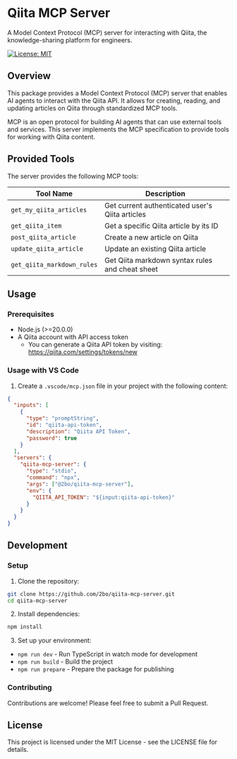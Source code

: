 # Qiita MCP Server

A Model Context Protocol (MCP) server for interacting with Qiita, the knowledge-sharing platform for engineers.

[![License: MIT](https://img.shields.io/badge/License-MIT-yellow.svg)](https://opensource.org/licenses/MIT)

## Overview

This package provides a Model Context Protocol (MCP) server that enables AI agents to interact with the Qiita API. It allows for creating, reading, and updating articles on Qiita through standardized MCP tools.

MCP is an open protocol for building AI agents that can use external tools and services. This server implements the MCP specification to provide tools for working with Qiita content.

## Provided Tools

The server provides the following MCP tools:

| Tool Name | Description |
|-----------|-------------|
| `get_my_qiita_articles` | Get current authenticated user's Qiita articles |
| `get_qiita_item` | Get a specific Qiita article by its ID |
| `post_qiita_article` | Create a new article on Qiita |
| `update_qiita_article` | Update an existing Qiita article |
| `get_qiita_markdown_rules` | Get Qiita markdown syntax rules and cheat sheet |

## Usage

### Prerequisites

- Node.js (>=20.0.0)
- A Qiita account with API access token
  - You can generate a Qiita API token by visiting: https://qiita.com/settings/tokens/new

### Usage with VS Code

1. Create a `.vscode/mcp.json` file in your project with the following content:

```json
{
  "inputs": [
    {
      "type": "promptString",
      "id": "qiita-api-token",
      "description": "Qiita API Token",
      "password": true
    }
  ],
  "servers": {
    "qiita-mcp-server": {
      "type": "stdio",
      "command": "npx",
      "args": ["@2bo/qiita-mcp-server"],
      "env": {
        "QIITA_API_TOKEN": "${input:qiita-api-token}"
      }
    }
  }
}
```

## Development

### Setup

1. Clone the repository:

```bash
git clone https://github.com/2bo/qiita-mcp-server.git
cd qiita-mcp-server
```

2. Install dependencies:

```bash
npm install
```

3. Set up your environment:

- `npm run dev` - Run TypeScript in watch mode for development
- `npm run build` - Build the project
- `npm run prepare` - Prepare the package for publishing

### Contributing

Contributions are welcome! Please feel free to submit a Pull Request.

## License

This project is licensed under the MIT License - see the LICENSE file for details.